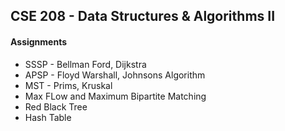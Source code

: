 ## CSE 208 - Data Structures & Algorithms II
#### Assignments
* SSSP - Bellman Ford, Dijkstra
* APSP - Floyd Warshall, Johnsons Algorithm
* MST - Prims, Kruskal
* Max FLow and Maximum Bipartite Matching
* Red Black Tree
* Hash Table